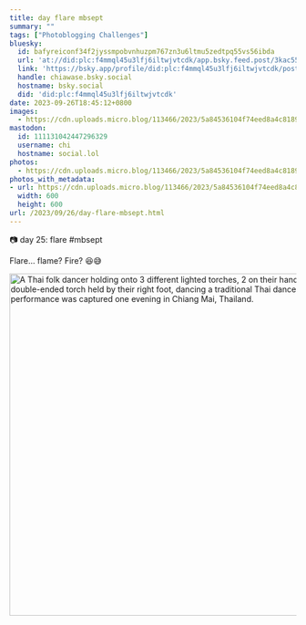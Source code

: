```yaml
---
title: day flare mbsept
summary: ""
tags: ["Photoblogging Challenges"]
bluesky:
  id: bafyreiconf34f2jyssmpobvnhuzpm767zn3u6ltmu5zedtpq55vs56ibda
  url: 'at://did:plc:f4mmql45u3lfj6iltwjvtcdk/app.bsky.feed.post/3kac557nqxv2p'
  link: 'https://bsky.app/profile/did:plc:f4mmql45u3lfj6iltwjvtcdk/post/3kac557nqxv2p'
  handle: chiawase.bsky.social
  hostname: bsky.social
  did: 'did:plc:f4mmql45u3lfj6iltwjvtcdk'
date: 2023-09-26T18:45:12+0800
images:
  - https://cdn.uploads.micro.blog/113466/2023/5a84536104f74eed8a4c818908b70006.jpg
mastodon:
  id: 111131042447296329
  username: chi
  hostname: social.lol
photos:
  - https://cdn.uploads.micro.blog/113466/2023/5a84536104f74eed8a4c818908b70006.jpg
photos_with_metadata:
- url: https://cdn.uploads.micro.blog/113466/2023/5a84536104f74eed8a4c818908b70006.jpg
  width: 600
  height: 600
url: /2023/09/26/day-flare-mbsept.html
---
```


📷 day 25: flare #mbsept

Flare... flame? Fire? 😆😅

<img src="uploads/2023/5a84536104f74eed8a4c818908b70006.jpg" width="600" height="600" alt="A Thai folk dancer holding onto 3 different lighted torches, 2 on their hands and one double-ended torch held by their right foot, dancing a traditional Thai dance. This performance was captured one evening in Chiang Mai, Thailand.">
